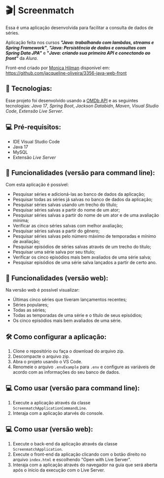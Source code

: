# 🎬| Screenmatch

Essa é uma aplicação desenvolvida para facilitar a consulta de dados de séries.

Aplicação feita nos cursos **_"Java: trabalhando com lambdas, streams e Spring Framework"_**, **_"Java: Persistência de dados e consultas com Spring Data JPA"_** e **"_Java: criando sua primeira API e conectando ao front"_** da _Alura_.

Front-end criado por [Monica Hilman](https://cursos.alura.com.br/user/monicahillman) disponível em: https://github.com/jacqueline-oliveira/3356-java-web-front

## 🚀 Tecnologias:

Esse projeto foi desenvolvido usando a [OMDb API](https://www.omdbapi.com) e as seguintes tecnologias: _Java 17_, _Spring Boot_, _Jackson Databidn_, _Maven_, _Visual Studio Code_, _Extensão Live Server_.

## 💻 Pré-requisitos:

- IDE Visual Studio Code
- Java 17
- MySQL
- Extensão _Live Server_

## 📃 Funcionalidades (versão para command line):

Com esta aplicação é possível:

- Pesquisar séries e adicioná-las ao banco de dados da aplicação;
- Pesquisar todas as séries já salvas no banco de dados da aplicação;
- Pesquisar séries salvas usando um trecho do título;
- Pesquisar séries salvas a partir do nome de um ator;
- Pesquisar séries salvas a partir do nome de um ator e de uma avaliação mínima;
- Verificar as cinco séries salvas com melhor avaliação;
- Pesquisar séries salvas a partir do gênero;
- Pesquisar séries salvas pelo número máximo de temporadas e mínimo de avaliação;
- Pesquisar episódios de séries salvas através de um trecho do título;
- Pesquisar uma série salva por seu título;
- Verificar os cinco episódios mais bem avaliados de uma série salva;
- Pesquisar episódios de uma série salva lançados a partir de certo ano.

## 📃 Funcionalidades (versão web):

Na versão web é possível visualizar:

- Últimas cinco séries que tiveram lançamentos recentes;
- Séries populares;
- Todas as séries;
- Todas as temporadas de uma série e o título de seus episódios;
- Os cinco episódios mais bem avaliados de uma série.

## 🛠️ Como configurar a aplicação:

1. Clone o repositório ou faça o download do arquivo zip.
2. Descompacte o arquivo zip.
3. Abra o projeto usando o VS Code.
4. Renomeie o arquivo `.envExample` para `.env` e configure as variáveis de acordo com as informações do seu banco de dados.

## 💻 Como usar (versão para command line):

1. Execute a aplicação através da classe `ScreenmatchApplicationCommandLine`.
2. Interaja com a aplicação atarvés do console.

## 💻 Como usar (versão web):

1. Execute o back-end da aplicação através da classe `ScreenmatchApplication`.
2. Execute o front-end da aplicação clicando com o botão direito no arquivo `index.html` e escolhendo "Open with Live Server".
3. Interaja com a aplicação através do navegador na guia que será aberta após o ínicio da execução com o Live Server.
